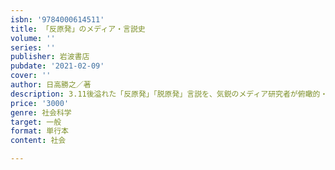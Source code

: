 ```yaml
---
isbn: '9784000614511'
title: 「反原発」のメディア・言説史
volume: ''
series: ''
publisher: 岩波書店
pubdate: '2021-02-09'
cover: ''
author: 日高勝之／著
description: 3.11後溢れた「反原発」「脱原発」言説を、気鋭のメディア研究者が俯瞰的・相関的に整理・考察。
price: '3000'
genre: 社会科学
target: 一般
format: 単行本
content: 社会

---
```

